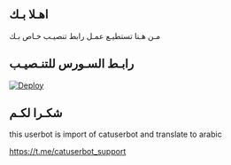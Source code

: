 ## اهـلا بـك
مـن هـنا تستطيـع عمـل رابط تنصيـب خـاص بـك

## رابـط السـورس للتنـصيـب

[![Deploy](https://www.herokucdn.com/deploy/button.svg)](https://heroku.com/deploy?template=https://github.com/dusho1/jmthon)

## شكـرا لكـم 


this userbot is import of catuserbot and translate to arabic

https://t.me/catuserbot_support
